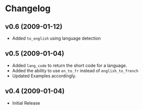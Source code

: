 # Changelog

## v0.6 (2009-01-12)
* Added `to_english` using language detection

## v0.5 (2009-01-04)

* Added `lang_code` to return the short code for a language.
* Added the ability to use `en_to_fr` instead of `english_to_french`
* Updated Examples accordingly.

## v0.4 (2009-01-04)

* Initial Release
